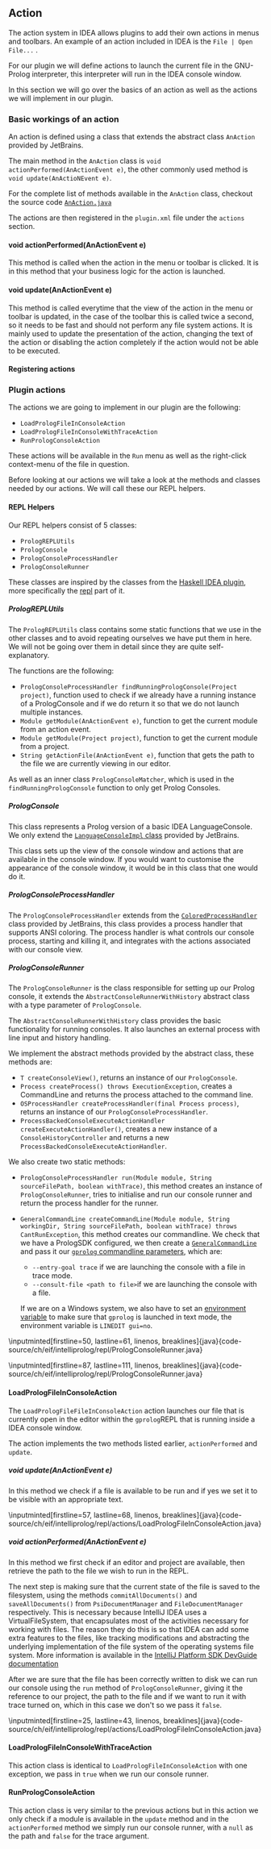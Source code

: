 ## Action

The action system in IDEA allows plugins to add their own actions in menus and toolbars. An example of an action included in IDEA is the `File | Open File...` .

For our plugin we will define actions to launch the current file in the GNU-Prolog interpreter, this interpreter will run in the IDEA console window.

In this section we will go over the basics of an action as well as the actions we will implement in
our plugin.

### Basic workings of an action

An action is defined using a class that extends the abstract class `AnAction` provided by JetBrains.

The main method in the `AnAction` class is `void actionPerformed(AnActionEvent e)`, the other commonly
used method is `void update(AnActioNEvent e)`.

For the complete list of methods available in the `AnAction` class, checkout the source code [`AnAction.java`](https://upsource.jetbrains.com/idea-ce/file/idea-ce-32b2fa21845ae8598f946709d2aa98c005add383/platform/editor-ui-api/src/com/intellij/openapi/actionSystem/AnAction.java)

The actions are then registered in the `plugin.xml` file under the `actions` section.

#### void actionPerformed(AnActionEvent e)

This method is called when the action in the menu or toolbar is clicked. It is in this method that
your business logic for the action is launched.

#### void update(AnActionEvent e)

This method is called everytime that the view of the action in the menu or toolbar is updated, in the
case of the toolbar this is called twice a second, so it needs to be fast and should not perform any
file system actions. It is mainly used to update the presentation of the action, changing the text of
the action or disabling the action completely if the action would not be able to be executed.

#### Registering actions



### Plugin actions

The actions we are going to implement in our plugin are the following:

+ `LoadPrologFileInConsoleAction`
+ `LoadPrologFileInConsoleWithTraceAction`
+ `RunPrologConsoleAction`

These actions will be available in the `Run` menu as well as the right-click context-menu of the file
in question.

Before looking at our actions we will take a look at the methods and classes needed by our actions.
We will call these our REPL helpers.

#### REPL Helpers

Our REPL helpers consist of 5 classes:

+ `PrologREPLUtils`
+ `PrologConsole`
+ `PrologConsoleProcessHandler`
+ `PrologConsoleRunner`

These classes are inspired by the classes from the [Haskell IDEA plugin](https://github.com/atsky/haskell-idea-plugin/), more specifically the [repl](https://github.com/atsky/haskell-idea-plugin/tree/master/plugin/src/org/jetbrains/haskell/repl) part of it.

##### PrologREPLUtils

The `PrologREPLUtils` class contains some static functions that we use in the other classes and to avoid repeating ourselves we have put them in here. We will not be going over them in detail since they are quite self-explanatory.

The functions are the following:

+ `PrologConsoleProcessHandler findRunningPrologConsole(Project project)`, function
  used to check if we already have a running instance of a PrologConsole and if
  we do return it so that we do not launch multiple instances.
+ `Module getModule(AnActionEvent e)`, function to get the current module from an action event.
+ `Module getModule(Project project)`, function to get the current module from a project.
+ `String getActionFile(AnActionEvent e)`, function that gets the path to the file we are currently
  viewing in our editor.

As well as an inner class `PrologConsoleMatcher`, which is used in the `findRunningPrologConsole` function to only get Prolog Consoles.

##### PrologConsole

This class represents a Prolog version of a basic IDEA LanguageConsole. We only extend the
[`LanguageConsoleImpl` class](https://upsource.jetbrains.com/idea-ce/file/idea-ce-dba03e40ff8fc26feb037493ca72af40c273dfa4/platform/lang-impl/src/com/intellij/execution/console/LanguageConsoleImpl.java)
provided by JetBrains.

This class sets up the view of the console window and actions that are available in the console window.
If you would want to customise the appearance of the console window, it would be in this class that
one would do it.

##### PrologConsoleProcessHandler

The `PrologConsoleProcessHandler` extends from the [`ColoredProcessHandler`](https://upsource.jetbrains.com/idea-ce/file/idea-ce-dba03e40ff8fc26feb037493ca72af40c273dfa4/platform/platform-impl/src/com/intellij/execution/process/KillableProcessHandler.java) class provided by JetBrains,
this class provides a process handler that supports ANSI coloring. The process handler is what controls
our console process, starting and killing it, and integrates with the actions associated with our
console view.

##### PrologConsoleRunner

The `PrologConsoleRunner` is the class responsible for setting up our Prolog console, it extends the `AbstractConsoleRunnerWithHistory` abstract class with a type parameter of `PrologConsole`.

The `AbstractConsoleRunnerWithHistory` class provides the basic functionality for running consoles.
It also launches an external process with line input and history handling.

We implement the abstract methods provided by the abstract class, these methods are:

+ `T createConsoleView()`, returns an instance of our `PrologConsole`.
+ `Process createProcess() throws ExecutionException`, creates a CommandLine and returns the
  process attached to the command line.
+ `OSProcessHandler createProcessHandler(final Process process)`, returns an instance of our
  `PrologConsoleProcessHandler`.
+ `ProcessBackedConsoleExecuteActionHandler createExecuteActionHandler()`, creates a new
  instance of a `ConsoleHistoryController` and returns a new `ProcessBackedConsoleExecuteActionHandler`.

We also create two static methods:

+ `PrologConsoleProcessHandler run(Module module, String sourceFilePath, boolean withTrace)`,
  this method creates an instance of `PrologConsoleRunner`, tries to initialise and run our console runner and return the process handler for the runner.
+ `GeneralCommandLine createCommandLine(Module module, String workingDir, String sourceFilePath, boolean withTrace) throws CantRunException`,
  this method creates our commandline. We check that we have a PrologSDK configured, we then create a
  [`GeneralCommandLine`](https://upsource.jetbrains.com/idea-ce/file/idea-ce-dba03e40ff8fc26feb037493ca72af40c273dfa4/platform/platform-api/src/com/intellij/execution/configurations/GeneralCommandLine.java) and pass it our
  [`gprolog` commandline parameters](http://www.gprolog.org/manual/gprolog.html#sec8), which are:

  + `--entry-goal trace` if we are launching the console with a file in trace mode.
  + `--consult-file <path to file>`if we are launching the console with a file.

  If we are on a Windows system, we also have to set an [environment variable](http://www.gprolog.org/manual/gprolog.html#sec13) to make sure that
  `gprolog` is launched in text mode, the environment variable is `LINEDIT gui=no`.

\inputminted[firstline=50, lastline=61, linenos, breaklines]{java}{code-source/ch/eif/intelliprolog/repl/PrologConsoleRunner.java}

\inputminted[firstline=87, lastline=111, linenos, breaklines]{java}{code-source/ch/eif/intelliprolog/repl/PrologConsoleRunner.java}

#### LoadPrologFileInConsoleAction

The `LoadPrologFileFileInConsoleAction` action launches our file that is currently open in the editor
within the `gprolog`REPL that is running inside a IDEA console window.

The action implements the two methods listed earlier, `actionPerformed` and `update`.

##### void update(AnActionEvent e)

In this method we check if a file is available to be run and if yes we set it to be visible with an
appropriate text.

\inputminted[firstline=57, lastline=68, linenos, breaklines]{java}{code-source/ch/eif/intelliprolog/repl/actions/LoadPrologFileInConsoleAction.java}

##### void actionPerformed(AnActionEvent e)

In this method we first check if an editor and project are available, then retrieve the path to the
file we wish to run in the REPL.

The next step is making sure that the current state of the file is saved to the filesystem, using the
methods `commitAllDocuments()` and `saveAllDocuments()` from `PsiDocumentManager` and
`FileDocumentManager` respectively. This is necessary because IntelliJ IDEA uses a VirtualFileSystem,
that encapsulates most of the activities necessary for working with files. The reason they do this is
so that IDEA can add some extra features to the files, like tracking modifications and abstracting
the underlying implementation of the file system of the operating systems file system. More information
is available in the [IntelliJ Platform SDK DevGuide documentation](http://www.jetbrains.org/intellij/sdk/docs/basics/virtual_file_system.html)

After we are sure that the file has been correctly written to disk we can run our console using the
`run` method of `PrologConsoleRunner`, giving it the reference to our project, the path to the file and
if we want to run it with trace turned on, which in this case we don't so we pass it `false`.

\inputminted[firstline=25, lastline=43, linenos, breaklines]{java}{code-source/ch/eif/intelliprolog/repl/actions/LoadPrologFileInConsoleAction.java}

#### LoadPrologFileInConsoleWithTraceAction

This action class is identical to `LoadPrologFileInConsoleAction` with one exception, we pass in `true`
when we run our console runner.

#### RunPrologConsoleAction

This action class is very similar to the previous actions but in this action we only check if a
module is available in the `update` method and in the `actionPerformed` method we simply run our
console runner, with a `null` as the path and `false` for the trace argument.
